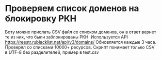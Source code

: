 # Проверяем список доменов на блокировку РКН
Боту можно прислать CSV файл со списком доменов, он в ответ вернет те из них, что были заблокированы РКН.
Используется API https://reestr.rublacklist.net/api/v3/domains/ Обновляется каждые 3 часа.
Проверял со списками 10000+ ресурсов. Скрипт понимает только CSV в UTF-8 без разделителей, пример в test.csv

